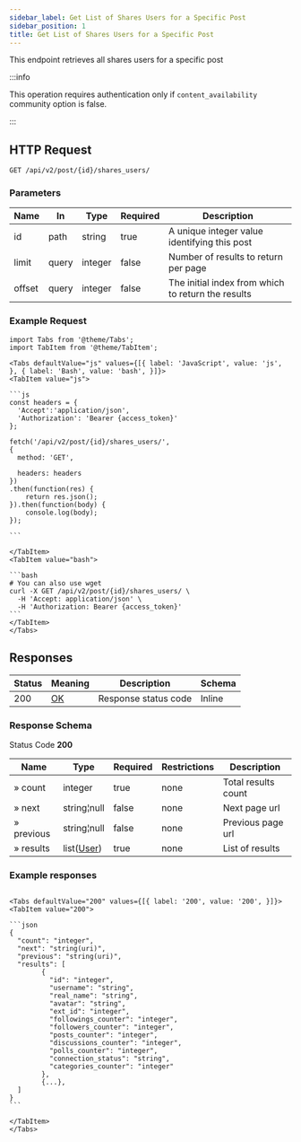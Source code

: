 ```yaml
---
sidebar_label: Get List of Shares Users for a Specific Post
sidebar_position: 1
title: Get List of Shares Users for a Specific Post
---
```


This endpoint retrieves all shares users for a specific post

:::info

This operation requires authentication only if `content_availability` community option is false.

:::

## HTTP Request

`GET /api/v2/post/{id}/shares_users/`

### Parameters

|Name|In|Type|Required|Description|
|---|---|---|---|---|
|id|path|string|true|A unique integer value identifying this post|
|limit|query|integer|false|Number of results to return per page|
|offset|query|integer|false|The initial index from which to return the results|

### Example Request

````mdx-code-block
import Tabs from '@theme/Tabs';
import TabItem from '@theme/TabItem';

<Tabs defaultValue="js" values={[{ label: 'JavaScript', value: 'js', }, { label: 'Bash', value: 'bash', }]}>
<TabItem value="js">

```js
const headers = {
  'Accept':'application/json',
  'Authorization': 'Bearer {access_token}'
};

fetch('/api/v2/post/{id}/shares_users/',
{
  method: 'GET',

  headers: headers
})
.then(function(res) {
    return res.json();
}).then(function(body) {
    console.log(body);
});

```

</TabItem>
<TabItem value="bash">

```bash
# You can also use wget
curl -X GET /api/v2/post/{id}/shares_users/ \
  -H 'Accept: application/json' \
  -H 'Authorization: Bearer {access_token}'
```
</TabItem>
</Tabs>
````
## Responses


| Status | Meaning                                                 | Description | Schema |
|--------|---------------------------------------------------------|-------------|--------|
| 200    | [OK](https://tools.ietf.org/html/rfc7231#section-6.3.1) | Response status code        | Inline |

### Response Schema

Status Code **200**

|Name|Type|Required|Restrictions|Description|
|---|---|---|---|---|
|» count|integer|true|none|Total results count|
|» next|string¦null|false|none|Next page url|
|» previous|string¦null|false|none|Previous page url|
|» results|list([User](/docs/apireference/v2/schemas/user))|true|none|List of results|

### Example responses


````mdx-code-block

<Tabs defaultValue="200" values={[{ label: '200', value: '200', }]}>
<TabItem value="200">

```json
{
  "count": "integer",
  "next": "string(uri)",
  "previous": "string(uri)",
  "results": [
        {
          "id": "integer",
          "username": "string",
          "real_name": "string",
          "avatar": "string",
          "ext_id": "integer",
          "followings_counter": "integer",
          "followers_counter": "integer",
          "posts_counter": "integer",
          "discussions_counter": "integer",
          "polls_counter": "integer",
          "connection_status": "string",
          "categories_counter": "integer"  
        },
        {...},
  ]
}
```

</TabItem>
</Tabs>
````




